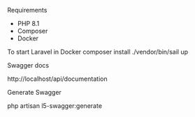 Requirements
- PHP 8.1
- Composer
- Docker 




To start Laravel in Docker
        composer install
        ./vendor/bin/sail up


Swagger docs

http://localhost/api/documentation





Generate Swagger

php artisan l5-swagger:generate
